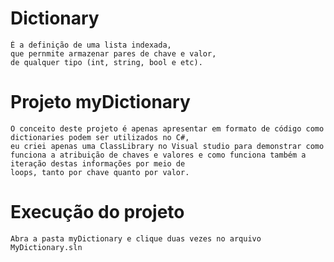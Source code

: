 ﻿
# Dictionary
    É a definição de uma lista indexada,
    que pernmite armazenar pares de chave e valor, 
    de qualquer tipo (int, string, bool e etc).

# Projeto myDictionary
	O conceito deste projeto é apenas apresentar em formato de código como dictionaries podem ser utilizados no C#, 
	eu criei apenas uma ClassLibrary no Visual studio para demonstrar como funciona a atribuição de chaves e valores e como funciona também a iteração destas informações por meio de 
	loops, tanto por chave quanto por valor.

# Execução do projeto
	Abra a pasta myDictionary e clique duas vezes no arquivo MyDictionary.sln